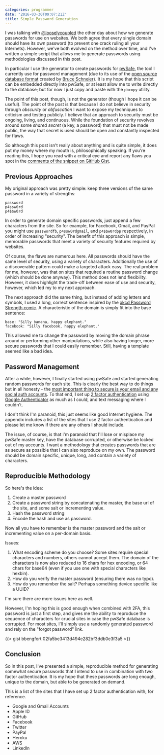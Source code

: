 ```yaml
---
categories: programmer
date: "2016-03-30T09:07:21Z"
title: Simple Password Generation
---
```


I was talking with [@looselycoupled](https://github.com/looselycoupled) the other day about how we generate passwords for use on websites. We both agree that every single domain should have its own password (to prevent one crack ruling all your Internets). However, we've both evolved on the method over time, and I've written a simple script that allows me to generate passwords using methodologies discussed in this post.

In particular I use the generator to create passwords for [pwSafe](http://pwsafe.info/), the tool I currently use for password management (due to its use of the [open source database format](https://raw.githubusercontent.com/jpvasquez/PasswordSafe/master/docs/formatV3.txt) created by [Bruce Schneier](https://www.schneier.com/blog/archives/2005/06/password_safe.html)). It is my hope that this script can be embedded directly into pwSafe, or at least allow me to write directly to the database; but for now I just copy and paste with the `pbcopy` utility.

The point of this post, though, is not the generator (though I hope it can be useful). The point of the post is that because I do not believe in security through _obscurity_ or _obfuscation_ I want to expose my techniques to criticism and testing publicly. I believe that an approach to security must be ongoing, living, and continuous. While the foundation of security revolves around some _shared secret_ (a key, a password) that must not be made public, the way that secret is used should be open and constantly inspected for flaws.

So although this post isn't really about anything and is quite simple, it does put my money where my mouth is, philosophically speaking. If you're reading this, I hope you read with a critical eye and report any flaws you spot in the [comments of the snippet on GitHub Gist](https://gist.github.com/bbengfort/02fa5be3413d494e282bf3ddb0e3f3a5#comments).

## Previous Approaches

My original approach was pretty simple: keep three versions of the same password in a variety of strengths:

    password
    p4ssw0rd
    p4$$w0rd

In order to generate domain specific passwords, just append a few characters from the site. So for example, for Facebook, Gmail, and PayPal you might use `passwordfb`, `p4ssw0rdgmail`, and `p4$$w0rdpp` respectively, in order of increasing "security". The benefit of this approach is simple, memorable passwords that meet a variety of security features required by websites.

Of course, the flaws are numerous here. All passwords should have the same level of security, using a variety of characters. Additionally the use of a discoverable pattern could make a targeted attack easy. The real problem for me, however, was that on sites that required a routine password change (which should be done anyway). This method does not lend flexibility. However, it does highlight the trade-off between ease of use and security, however, which led my to my next approach.

The next approach did the same thing, but instead of adding letters and symbols, I used a long, correct sentence inspired by the [xkcd Password Strength comic](https://xkcd.com/936/). A characteristic of the domain is simply fit into the base sentence:

    base: "Silly banana, happy elephant."
    facebook: "Silly facebook, happy elephant."

This allowed me to change the password by moving the domain phrase around or performing other manipulations, while also having longer, more secure passwords that I could easily remember. Still, having a template seemed like a bad idea.

## Password Management

After a while, however, I finally started using pwSafe and started generating random passwords for each site. This is clearly the best way to do things but in all honesty - the [most important thing to secure is your email and any social auth accounts](http://www.wired.com/2012/11/ff-mat-honan-password-hacker/). To that end, I set up [2 factor authentication](http://lifehacker.com/5938565/heres-everywhere-you-should-enable-two-factor-authentication-right-now) using [Google Authenticator](https://en.wikipedia.org/wiki/Google_Authenticator) as much as I could, and text messaging where I couldn't.

I don't think I'm paranoid, this just seems like good Internet hygiene. The appendix includes a list of the sites that I use 2 factor authentication and please let me know if there are any others I should include.

The issue, of course, is that I'm paranoid that I'll lose or misplace my pwSafe master key, have the database corrupted, or otherwise be locked out of my accounts. I want a methodology that creates passwords that are as secure as possible that I can also reproduce on my own. The password should be domain specific, unique, long, and contain a variety of characters.

## Reproducible Methodology

So here's the idea:

1. Create a master password
2. Create a password string by concatenating the master, the base url of the site, and some salt or incrementing value.
3. Hash the password string
4. Encode the hash and use as password.

Now all you have to remember is the master password and the salt or incrementing value on a per-domain basis.

Issues:

1. What encoding scheme do you choose? Some sites require special characters and numbers, others cannot accept them. The domain of the characters is now also reduced to 16 chars for hex encoding, or 64 chars for base64 (even if you use one with special characters like hexbin).
2. How do you verify the master password (ensuring there was no typo).
3. How do you remember the salt? Perhaps something device specific like a UUID?

I'm sure there are more issues here as well.

However, I'm hoping this is good enough when combined with 2FA, this password is just a first step, and gives me the ability to reproduce the sequence of characters for crucial sites in case the pwSafe database is corrupted. For most sites, I'll simply use a randomly generated password and rely on the "forgot password" link.

{{< gist bbengfort 02fa5be3413d494e282bf3ddb0e3f3a5 >}}

## Conclusion

So in this post, I've presented a simple, reproducible method for generating somewhat secure passwords that I intend to use in combination with two factor authentication. It is my hope that these passwords are long enough, unique to the domain, but able to be generated on demand.

This is a list of the sites that I have set up 2 factor authentication with, for reference.

- Google and Gmail Accounts
- Apple ID
- GitHub
- Facebook
- Twitter
- PayPal
- Heroku
- AWS
- LinkedIn
